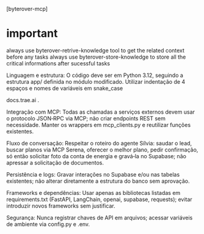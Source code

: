 [byterover-mcp]

# important 
always use byterover-retrive-knowledge tool to get the related context before any tasks 
always use byterover-store-knowledge to store all the critical informations after sucessful tasks

Linguagem e estrutura: O código deve ser em Python 3.12, seguindo a estrutura app/ definida no módulo modificado. Utilizar indentação de 4 espaços e nomes de variáveis em snake_case

docs.trae.ai
.

Integração com MCP: Todas as chamadas a serviços externos devem usar o protocolo JSON‑RPC via MCP; não criar endpoints REST sem necessidade. Manter os wrappers em mcp_clients.py e reutilizar funções existentes.

Fluxo de conversação: Respeitar o roteiro do agente Sílvia: saudar o lead, buscar planos via MCP Serena, oferecer o melhor plano, pedir confirmação, só então solicitar foto da conta de energia e gravá‑la no Supabase; não apressar a solicitação de documentos.

Persistência e logs: Gravar interações no Supabase e/ou nas tabelas existentes; não alterar diretamente a estrutura do banco sem aprovação.

Frameworks e dependências: Usar apenas as bibliotecas listadas em requirements.txt (FastAPI, LangChain, openai, supabase, requests); evitar introduzir novos frameworks sem justificar.

Segurança: Nunca registrar chaves de API em arquivos; acessar variáveis de ambiente via config.py e .env.